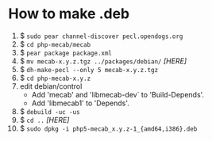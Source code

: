 How to make .deb
================

1. $ `sudo pear channel-discover pecl.opendogs.org`
2. $ `cd php-mecab/mecab`
3. $ `pear package package.xml`
4. $ `mv mecab-x.y.z.tgz ../packages/debian/` *[HERE]*
5. $ `dh-make-pecl --only 5 mecab-x.y.z.tgz`
6. $ `cd php-mecab-x.y.z`
7. edit debian/control
    * Add 'mecab' and 'libmecab-dev` to 'Build-Depends'.
    * Add 'libmecab1' to 'Depends'.
8. $ `debuild -uc -us`
9. $ `cd ..` *[HERE]*
10. $ `sudo dpkg -i php5-mecab_x.y.z-1_{amd64,i386}.deb`
